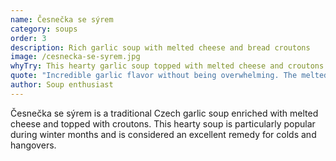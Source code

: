 ```yaml
---
name: Česnečka se sýrem
category: soups
order: 3
description: Rich garlic soup with melted cheese and bread croutons
image: /cesnecka-se-syrem.jpg
whyTry: This hearty garlic soup topped with melted cheese and croutons is the perfect cure for cold Prague nights or hangovers. The strong garlic flavor is balanced by creamy cheese, creating a deeply satisfying bowl of comfort.
quote: "Incredible garlic flavor without being overwhelming. The melted cheese on top makes it feel like a warm hug!"
author: Soup enthusiast
---
```


Česnečka se sýrem is a traditional Czech garlic soup enriched with melted cheese and topped with croutons. This hearty soup is particularly popular during winter months and is considered an excellent remedy for colds and hangovers.
